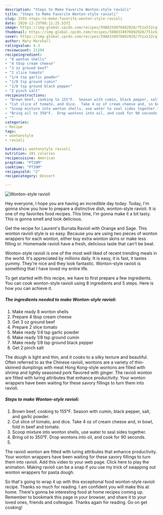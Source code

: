 ```yaml
---
description: "Steps to Make Favorite Wonton-style ravioli"
title: "Steps to Make Favorite Wonton-style ravioli"
slug: 3191-steps-to-make-favorite-wonton-style-ravioli
date: 2020-12-23T08:11:25.537Z
image: https://img-global.cpcdn.com/recipes/5988334976892928/751x532cq70/wonton-style-ravioli-recipe-main-photo.jpg
thumbnail: https://img-global.cpcdn.com/recipes/5988334976892928/751x532cq70/wonton-style-ravioli-recipe-main-photo.jpg
cover: https://img-global.cpcdn.com/recipes/5988334976892928/751x532cq70/wonton-style-ravioli-recipe-main-photo.jpg
author: Mary Marshall
ratingvalue: 4.3
reviewcount: 21194
recipeingredient:
- "8 wonton shells"
- "4 tbsp cream cheese"
- "3 oz ground beef"
- "2 slice tomato"
- "1/4 tsp garlic powder"
- "1/8 tsp ground cumin"
- "1/8 tsp ground black pepper"
- "2 pinch salt"
recipeinstructions:
- "Brown beef, cooking to 155°F.  Season with cumin, black pepper, salt, and garlic powder."
- "Cut slice of tomato, and dice.  Take 4 oz of cream cheese and, in bowl, fold in beef and tomato."
- "Scoop mixture into wonton shells, use water to seal sides together."
- "Bring oil to 350°F.  Drop wontons into oil, and cook for 90 seconds."
- ""
categories:
- Recipe
tags:
- wontonstyle
- ravioli

katakunci: wontonstyle ravioli 
nutrition: 281 calories
recipecuisine: American
preptime: "PT28M"
cooktime: "PT39M"
recipeyield: "2"
recipecategory: Dessert

---
```



![Wonton-style ravioli](https://img-global.cpcdn.com/recipes/5988334976892928/751x532cq70/wonton-style-ravioli-recipe-main-photo.jpg)

Hey everyone, I hope you are having an incredible day today. Today, I'm gonna show you how to prepare a distinctive dish, wonton-style ravioli. It is one of my favorites food recipes. This time, I'm gonna make it a bit tasty. This is gonna smell and look delicious.

Get the recipe for Laurent&#39;s Burrata Ravioli with Orange and Sage. This wonton ravioli style is so easy. Because you are using two pieces of wonton wrappers for each wonton, either buy extra wonton skins or make less filling or. Homemade ravioli have a fresh, delicious taste that can&#39;t be beat.

Wonton-style ravioli is one of the most well liked of recent trending meals in the world. It's appreciated by millions daily. It is easy, it is fast, it tastes yummy. They're nice and they look fantastic. Wonton-style ravioli is something that I have loved my entire life.


To get started with this recipe, we have to first prepare a few ingredients. You can cook wonton-style ravioli using 8 ingredients and 5 steps. Here is how you can achieve it.

<!--inarticleads1-->

##### The ingredients needed to make Wonton-style ravioli:

1. Make ready 8 wonton shells
1. Prepare 4 tbsp cream cheese
1. Get 3 oz ground beef
1. Prepare 2 slice tomato
1. Make ready 1/4 tsp garlic powder
1. Make ready 1/8 tsp ground cumin
1. Make ready 1/8 tsp ground black pepper
1. Get 2 pinch salt


The dough is light and thin, and it cooks to a silky texture and beautiful. Often referred to as the Chinese ravioli, wontons are a variety of thin-skinned dumplings with meat Hong Kong-style wontons are filled with shrimp and lightly seasoned pork flavored with ginger. The ravioli wonton are fitted with luring attributes that enhance productivity. Your wonton wrappers have been waiting for these savory fillings to turn them into ravioli. 

<!--inarticleads2-->

##### Steps to make Wonton-style ravioli:

1. Brown beef, cooking to 155°F.  Season with cumin, black pepper, salt, and garlic powder.
1. Cut slice of tomato, and dice.  Take 4 oz of cream cheese and, in bowl, fold in beef and tomato.
1. Scoop mixture into wonton shells, use water to seal sides together.
1. Bring oil to 350°F.  Drop wontons into oil, and cook for 90 seconds.
1. 


The ravioli wonton are fitted with luring attributes that enhance productivity. Your wonton wrappers have been waiting for these savory fillings to turn them into ravioli. Add this video to your web page. Click here to play the animation. Making ravioli can be a snap if you use my trick of swapping out wonton wrappers for pasta dough. 

So that's going to wrap it up with this exceptional food wonton-style ravioli recipe. Thanks so much for reading. I am confident you will make this at home. There's gonna be interesting food at home recipes coming up. Remember to bookmark this page in your browser, and share it to your loved ones, friends and colleague. Thanks again for reading. Go on get cooking!
